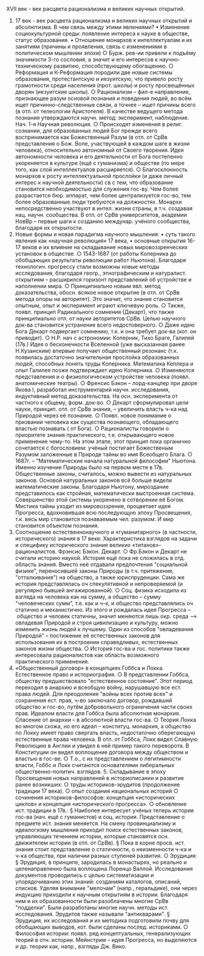 XVII век - век расцвета рационализма и великих научных открытий.
	     
1. 17 век - век расцвета рационализма и великих научных открытий и абсолютизма. В чем связь между этими  явлениями?
• Изменение социокультурной среды: появление интереса к науке в обществе, статус образования.
•  Отношение монархов к интеллектуалам и их занятиям (причины и проявления, связь  с изменениями в политическом мышлении эпохи)
	○  Бурж. рев-ии привели к подъёму значимости 3-го сословия, а значит и его интересов к научно-техническому развитию, способствующему обогащению. 
	○ Реформация и К-Реформация породили две новые системы образования, протестантскую и иезуитскую, что привело росту грамотности среди населения (прот. школы) и росту просвещённых дворян (иезуитские школы).
	○ Рационализм – фил-е направление, признающее разум основой познания и поведения людей, во всём ищет причинно-следственные связи, а точнее – ищет причины всего (в отл. от телеологии Аристотеля). В качестве ведущего метода познания утверждаются научн. метод: эксперимент, наблюдение. Нач. 1-я Научная революция. 
	○ Происходят изменения в религ. сознании, для образованных людей Бог прежде всего воспринимается как Божественный Разум (в отл. от СрВв представления о Бож. Воле, участвующей в каждом шаге в жизни человека), относительно автономный от Своего творения. Идея автономности человека и его деятельности от Бога постепенно укореняется в культуре (ещё с гуманизма) и обществе (по мере того, как слой интеллектуалов расширяется).
	○ Благосклонность монархов к росту интеллектуальной прослойки (и даже личный интерес к научной деятельности) св с тем, что образование становится необходимостью для служения гос-ву. Чем более разрастается бюр. аппарат, чем более централизуется гос-во, тем более образованные люди требуются на должностях. Монархи непосредственно участвуют в интел. жизни страны, в т.ч. создавая нац. научн. сообщества. В отл. от СрВв университетов, академии НовВр – первые шаги к созданию междунар. учёного сообщества, благодаря их открытости. 
2. Новые формы и новая парадигма научного мышления:
• суть такого явления как «научная революция» 17 века,
• основные открытия 16-17 веков и их влияние на складывание новых мировоззренческих установок в обществе.
	○ 1543-1687 (от работы Коперника до обобщающих результаты революции работ Ньютона). Благодаря технологич. прогрессу стали возможны новые методы исследования, благодаря геогр., этнографическим и натуралист. открытиям – расширился горизонт представлений об устройстве и наполнении мира. 
	○ Принципиально новым явл. метод доказательства, обосн. всякое новое открытие (в отл. от СрВв метода опоры на авторитет).  Это значит, что знание становится опытным, опыт и эксперимент играют ключевую роль. 
	○ Также, появл. принцип Радикального сомнения (Декарт), что также принципиально отл. от науки авторитетов СрВв. Целью научного док-ва становится устранение всего недостоверного. 
	○ Даже идею Бога Декарт подвергает сомнению, т.к. и она требует док-ва (кот. он приводит). 
	○ Н.Р. нач с астрономии: Коперник, Тихо Браге, Галилей (17в.)  Идея о бесконечности Вселенной (уже высказанная ранее Н.Кузанским) впервые получает общественный резонанс (т.к. появилась достаточно значительная прослойка образованных людей, способных понять труды Коперника. Математика Кеплера и опыт Галилея позже подтверждает идею Коперника. 
	○  Изменяются представления и о физиологическом устройстве человека (появл. анатомические театры). 
	○ Френсис Бэкон – лорд-канцлер при дворе Якова I, разработал инструментарий научн. исследования, индуктивный метод доказательства. На осн. эксперимента от частного к общему, форм. док-во. 
	○ Декарт сформулировал цели науки, принцип. отл. от СрВв знания, – увеличить власть ч-ка над Природой через её познание. 
	○ Появл. новое понимание о призвании человека как существа познающего, обладающего властью познавать ( от Бога). 
	○ Рационалисты говорили о приоритете знания практического, т.е. открывающего новое применение чему-то. На этом этапе, этот принцип пока органично сочетается с богословием: учёный постигает Божественым Разумом заложенные в Природе тайны во имя Всеобщего Блага. 
	○ 1687г. – "Математические начала натуральной философии" Ньютона. Именно изучение Природы было на первом месте в 17в. Общественные законы, считалось, можно вывести из натуральных законов. Основой натуральных законов всё больше видели математические законы. Благодаря Ньютону, мироздание представилось как стройная, математически выстроенная система.  Совершенство этой системы укоренено в сотворении её Богом. Мистика тайны уходит из мировоззрения, процветает идея Прогресса, вдохновившая всю последующую эпоху Просвещения, т.к. весь мир становится познаваемым чел. разумом. И мир становится объектом познания. 
3. Соотношение естественнонаучного и «гуманитарного» (в частности, исторического) знания в 17 веке. Характеристика взглядов на задачи и специфику исторического знания великих «титанов»- рационалистов. Фрэнсис Бэкон. Декарт.
	○ Фр.Бэкон и Декарт не считали историю наукой. История ещё пока не сложилась в отд. область знания. Вместо неё отдавали предпочтения "социальной физике", переносившей законы Природы (в т.ч. притяжения, "отталкивания") на общество, а также юриспруденции. Сама же история представлялась оч спекулятивной и непроверяемой (и регулярно бывшей ангажированной).
	○ Соц. физика исходила из взгляда на человека как на сумму, а общество – сумму "человеческих сумм", т.е. как и ч-к, и общество представлялись оч статично и механистично. Из этого и рождалась идея Прогресса – общество и человек статичны, значит меняются лишь окр. среда --> овладевая Природой и строя цивилизацию и культуру, можно изменить жизнь людей к лучшему. Один из способов "овладевания Природой" – постижение её естественных законов для использования их в построении справедливых, естественных законов жизни общества. 
	○ История гос-ва и гос. политики также интересовала рационалистов как область возможного практического применения. 
4. «Общественный договор» в концепциях Гоббса и Локка. Естественное право и историография.
		○ В представлении Гоббса, обществу предшествовало "естественное состояние". Этот период переходил в анархию и всеобщую войну, нарушавшую все ест. права людей.  Для преодоления "войны всех против всех" и сохранения ест. прав, ч-во заключало договор, рождавший общество и гос-во, путём добровольного ограничения части своих прав. Идеалом власти для Гоббса была абсолютная монархия. Спасение от анархии – в абсолютной власти гос-ва. 
		○ Теория Локка во многом схожа, но его идеал – конституц. монархия, а общество по Локку имеет право свергать власть, недостаточно оберегающую естественные права человека. В отл. от Гоббса, Локк видел Славную Революцию в Англии и увидел в ней пример такого переворота. В Конституции он видел воплощение договора между обществом и властью в гос-ве. 
		○ Т.о., с их представлением о легитимности власти, Гоббс и Локк считаются основателями либеральных общественно-политич. взглядов. 
	5. Складывание в эпоху Просвещения новых направлений в историописании и развитие  ранее возникших: 
		○ труды историков-эрудитов (продолжение традиции 17 века).
		○ опыт создания национальных историй
		○ сочинения историков-философов: концепция «исторических циклов» и концепция «исторического прогресса».
		○ обновление ист. традиции в 17в.:
			§ Наиболее интересует учёных теперь история гос-ва (нач. ещё с гуманистов) и соц. история. Представление о предмете ист. знания меняется. На смену провинциализму и идеалогизму мышления приходит поиск естественных законов, управляющих течением истории, которые становятся осн. движителем истории (в отл. от СрВв).
			§ Пока в корне просв. ист. знания стоит представление о статичности, о неизменности ч-ка и ч-ка общества, при наличии разных ступеней развития. 
		○ Эрудиция:
			§ Эрудиция, в принципе, зародилась в монастырях, но реально и целенаправленно была воплощена Лоренцо Валлой. Исследования документов проводились с целью систематизации и упорядочиванию этих знаний: созданиям каталогов, описаний, списков. Уделяя внимание "мелочам" (напр., геральдике), они через индукцию приходили к научным открытиям в истории. Благодаря ним и их образованности были разоблачены многие СрВв "подделки". Были разработаны многие научн. методы ист. исследования. Эрудитов также называли "антикварами". 
			§ Эрудиция, их исследования и их методика подготовили почву для обобщающих выводов, кот. были сделаны послед. историками. 
		○ Философия истории: появл. ряд концептуальных, генерализующих теорий в отн. истории. Мейнстрим – идея Прогресса, но выделяются и др. теории как, напр., взгляды Дж. Вико. 


			
		

